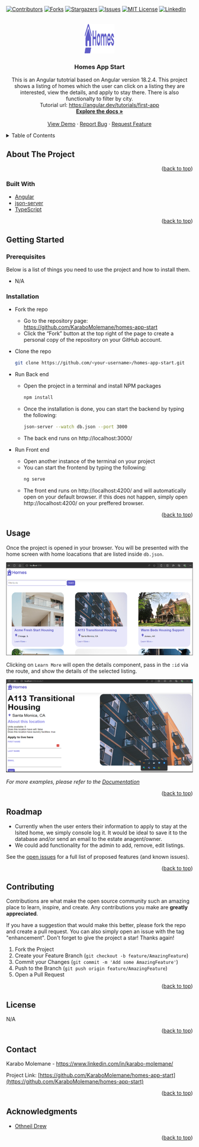<!-- Improved compatibility of back to top link: See: https://github.com/othneildrew/Best-README-Template/pull/73 -->

<a name="readme-top"></a>

[![Contributors][contributors-shield]][contributors-url]
[![Forks][forks-shield]][forks-url]
[![Stargazers][stars-shield]][stars-url]
[![Issues][issues-shield]][issues-url]
[![MIT License][license-shield]][license-url]
[![LinkedIn][linkedin-shield]][linkedin-url]

<!-- PROJECT LOGO -->
<br />
<div align="center">
  <a href="https://github.com/KaraboMolemane/homes-app-start">
    <img src="src/assets/logo.svg" alt="Logo" width="80" height="80">
  </a>

<h3 align="center">Homes App Start</h3>
  <p align="center">
    This is an Angular tutotrial based on Angular version 18.2.4. This project shows a listing of homes which the user can click on a listing they are interested, view the details, and apply to stay there. There is also functionalty to filter by city. 
    <br />  
    Tutorial url: <a href="https://angular.dev/tutorials/first-app">https://angular.dev/tutorials/first-app</a>
    <br />
    <a href="https://github.com/KaraboMolemane/homes-app-start"><strong>Explore the docs »</strong></a>
    <br />
    <br />
    <a href="https://github.com/KaraboMolemane/homes-app-start">View Demo</a>
    ·
    <a href="https://github.com/KaraboMolemane/homes-app-start/issues">Report Bug</a>
    ·
    <a href="https://github.com/KaraboMolemane/homes-app-start/issues">Request Feature</a>
  </p>
</div>

<!-- TABLE OF CONTENTS -->
<details>
  <summary>Table of Contents</summary>
  <ol>
    <li>
      <a href="#about-the-project">About The Project</a>
      <ul>
        <li><a href="#built-with">Built With</a></li>
      </ul>
    </li>
    <li>
      <a href="#getting-started">Getting Started</a>
      <ul>
        <li><a href="#prerequisites">Prerequisites</a></li>
        <li><a href="#installation">Installation</a></li>
      </ul>
    </li>
    <li><a href="#usage">Usage</a></li>
    <li><a href="#roadmap">Roadmap</a></li>
    <li><a href="#contributing">Contributing</a></li>
    <li><a href="#license">License</a></li>
    <li><a href="#contact">Contact</a></li>
    <li><a href="#acknowledgments">Acknowledgments</a></li>
  </ol>
</details>

<!-- ABOUT THE PROJECT -->

## About The Project

<p align="right">(<a href="#readme-top">back to top</a>)</p>

### Built With

- [Angular](https://angular.io/)
- [json-server](https://www.npmjs.com/package/json-server)
- [TypeScript](https://www.typescriptlang.org/)

<p align="right">(<a href="#readme-top">back to top</a>)</p>

<!-- GETTING STARTED -->

## Getting Started

### Prerequisites

Below is a list of things you need to use the project and how to install them.

- N/A

### Installation

- Fork the repo
   - Go to the repository page: https://github.com/KaraboMolemane/homes-app-start
   - Click the “Fork” button at the top right of the page to create a personal copy of the repository on your GitHub account.
- Clone the repo
  ```sh
  git clone https://github.com/<your-username>/homes-app-start.git

  ```
- Run Back end

  - Open the project in a terminal and install NPM packages
    ```sh
    npm install
    ```
  - Once the installation is done, you can start the backend by typing the following:
    ```sh
    json-server --watch db.json --port 3000
    ```
  - The back end runs on http://localhost:3000/

- Run Front end
  - Open another instance of the terminal on your project
  - You can start the frontend by typing the following:
    ```sh
    ng serve
    ```
  - The front end runs on http://localhost:4200/ and will automatically open on your default browser. if this does not happen, simply open http://localhost:4200/ on your preffered browser.

<p align="right">(<a href="#readme-top">back to top</a>)</p>

<!-- USAGE EXAMPLES -->

## Usage

Once the project is opened in your browser. You will be presented with the home screen with home loacations that are listed inside `db.json`.

<div align="center">
    <img src="src/assets/homes-homepage.png" alt="Logo" width="650" height="250" >
</div>

Clicking on `Learn More` will open the details component, pass in the `:id` via the route, and show the details of the selected listing.

<div align="center">
    <img src="src/assets/homes-listing-details.png" alt="Logo" width="650" height="250" >
</div>

_For more examples, please refer to the [Documentation](https://example.com)_

<p align="right">(<a href="#readme-top">back to top</a>)</p>

<!-- ROADMAP -->

## Roadmap

- Currently when the user enters their information to apply to stay at the lsited home, we simply console log it. It would be ideal to save it to the database and/or send an email to the estate anagent/owner.
- We could add functionality for the admin to add, remove, edit listings. 

See the [open issues](https://github.com/KaraboMolemane/homes-app-start/issues) for a full list of proposed features (and known issues).

<p align="right">(<a href="#readme-top">back to top</a>)</p>

<!-- CONTRIBUTING -->

## Contributing

Contributions are what make the open source community such an amazing place to learn, inspire, and create. Any contributions you make are **greatly appreciated**.

If you have a suggestion that would make this better, please fork the repo and create a pull request. You can also simply open an issue with the tag "enhancement".
Don't forget to give the project a star! Thanks again!

1. Fork the Project
2. Create your Feature Branch (`git checkout -b feature/AmazingFeature`)
3. Commit your Changes (`git commit -m 'Add some AmazingFeature'`)
4. Push to the Branch (`git push origin feature/AmazingFeature`)
5. Open a Pull Request

<p align="right">(<a href="#readme-top">back to top</a>)</p>

<!-- LICENSE -->

## License

N/A

<p align="right">(<a href="#readme-top">back to top</a>)</p>

<!-- CONTACT -->

## Contact

Karabo Molemane - https://www.linkedin.com/in/karabo-molemane/

Project Link: [https://github.com/KaraboMolemane/homes-app-start](https://github.com/KaraboMolemane/homes-app-start)

<p align="right">(<a href="#readme-top">back to top</a>)</p>

<!-- ACKNOWLEDGMENTS -->

## Acknowledgments

- [Othneil Drew](https://github.com/othneildrew/Best-README-Template)

<p align="right">(<a href="#readme-top">back to top</a>)</p>

<!-- MARKDOWN LINKS & IMAGES -->
<!-- https://www.markdownguide.org/basic-syntax/#reference-style-links -->
[contributors-shield]: https://img.shields.io/github/contributors/KaraboMolemane/authentication-manager.svg?style=for-the-badge
[contributors-url]: https://github.com/KaraboMolemane/maintenance-management/graphs/contributors
[forks-shield]: https://img.shields.io/github/forks/KaraboMolemane/authentication-manager.svg?style=for-the-badge
[forks-url]: https://github.com/KaraboMolemane/maintenance-management/network/members
[stars-shield]: https://img.shields.io/github/stars/KaraboMolemane/authentication-manager.svg?style=for-the-badge
[stars-url]: https://github.com/KaraboMolemane/maintenance-management/stargazers
[issues-shield]: https://img.shields.io/github/issues/KaraboMolemane/authentication-manager.svg?style=for-the-badge
[issues-url]: https://github.com/KaraboMolemane/maintenance-management/issues
[license-shield]: https://img.shields.io/github/license/KaraboMolemane/authentication-manager.svg?style=for-the-badge
[license-url]: https://github.com/KaraboMolemane/maintenance-management/blob/master/LICENSE.txt
[linkedin-shield]: https://img.shields.io/badge/-LinkedIn-black.svg?style=for-the-badge&logo=linkedin&colorB=555
[linkedin-url]: https://www.linkedin.com/in/karabo-molemane/
[product-screenshot]: images/screenshot.png
[Next.js]: https://img.shields.io/badge/next.js-000000?style=for-the-badge&logo=nextdotjs&logoColor=white
[Next-url]: https://nextjs.org/
[React.js]: https://img.shields.io/badge/React-20232A?style=for-the-badge&logo=react&logoColor=61DAFB
[React-url]: https://reactjs.org/
[Vue.js]: https://img.shields.io/badge/Vue.js-35495E?style=for-the-badge&logo=vuedotjs&logoColor=4FC08D
[Vue-url]: https://vuejs.org/
[Angular.io]: https://img.shields.io/badge/Angular-DD0031?style=for-the-badge&logo=angular&logoColor=white
[Angular-url]: https://angular.io/
[Svelte.dev]: https://img.shields.io/badge/Svelte-4A4A55?style=for-the-badge&logo=svelte&logoColor=FF3E00
[Svelte-url]: https://svelte.dev/
[Laravel.com]: https://img.shields.io/badge/Laravel-FF2D20?style=for-the-badge&logo=laravel&logoColor=white
[Laravel-url]: https://laravel.com
[Bootstrap.com]: https://img.shields.io/badge/Bootstrap-563D7C?style=for-the-badge&logo=bootstrap&logoColor=white
[Bootstrap-url]: https://getbootstrap.com
[JQuery.com]: https://img.shields.io/badge/jQuery-0769AD?style=for-the-badge&logo=jquery&logoColor=white
[JQuery-url]: https://jquery.com 
[expressjs.com]: https://img.shields.io/badge/Express-999D7C?style=for-the-badge&logo=express&logoColor=white
[Express-url]: https://expressjs.com
[js.devexpress.com]: https://img.shields.io/badge/DevExpress-1999AD?style=for-the-badge&logo=devexpress&logoColor=white
[devexpress-url]: https://js.devexpress.com